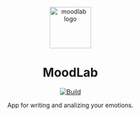 <div  align="center">
  
  <img width="96" align="center" src="https://github.com/orl0pl/moodlab/assets/93262125/a9f0e2a0-0ccc-4613-a701-3968a34889d1" alt="moodlab logo"></img>

  <h1  align="center">MoodLab</h1>
</div>


<div align="center">

  <a href="">[![Build](https://github.com/orl0pl/moodlab/actions/workflows/dart.yml/badge.svg)](https://github.com/orl0pl/moodlab/actions/workflows/dart.yml)</a>

</div>
<div align="center">
App for writing and analizing your emotions.

</div>
